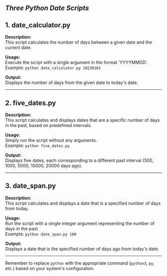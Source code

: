 ***Three Python Date Scripts***
---

## 1. **date_calculator.py**

**Description:**  
This script calculates the number of days between a given date and the current date.

**Usage:**  
Execute the script with a single argument in the format 'YYYYMMDD'.  
Example: `python date_calculator.py 20230101`

**Output:**  
Displays the number of days from the given date to today's date.

---

## 2. **five_dates.py**

**Description:**  
This script calculates and displays dates that are a specific number of days in the past, based on predefined intervals.

**Usage:**  
Simply run the script without any arguments.  
Example: `python five_dates.py`

**Output:**  
Displays five dates, each corresponding to a different past interval (500, 1000, 5000, 10000, 20000 days ago).

---

## 3. **date_span.py**

**Description:**  
This script calculates and displays a date that is a specified number of days from today.

**Usage:**  
Run the script with a single integer argument representing the number of days in the past.  
Example: `python date_span.py 100`

**Output:**  
Displays a date that is the specified number of days ago from today's date.

---

Remember to replace `python` with the appropriate command (`python3`, `py`, etc.) based on your system's configuration.
